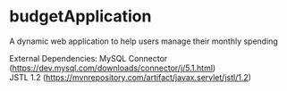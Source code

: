 # budgetApplication
A dynamic web application to help users manage their monthly spending

External Dependencies:
MySQL Connector (https://dev.mysql.com/downloads/connector/j/5.1.html) <br/>
JSTL 1.2 (https://mvnrepository.com/artifact/javax.servlet/jstl/1.2)
